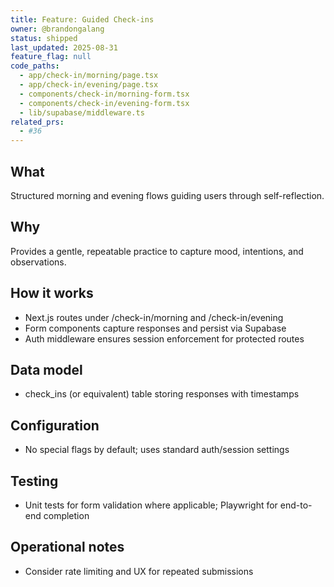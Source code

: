 ```yaml
---
title: Feature: Guided Check-ins
owner: @brandongalang
status: shipped
last_updated: 2025-08-31
feature_flag: null
code_paths:
  - app/check-in/morning/page.tsx
  - app/check-in/evening/page.tsx
  - components/check-in/morning-form.tsx
  - components/check-in/evening-form.tsx
  - lib/supabase/middleware.ts
related_prs:
  - #36
---
```


## What
Structured morning and evening flows guiding users through self-reflection.

## Why
Provides a gentle, repeatable practice to capture mood, intentions, and observations.

## How it works
- Next.js routes under /check-in/morning and /check-in/evening
- Form components capture responses and persist via Supabase
- Auth middleware ensures session enforcement for protected routes

## Data model
- check_ins (or equivalent) table storing responses with timestamps

## Configuration
- No special flags by default; uses standard auth/session settings

## Testing
- Unit tests for form validation where applicable; Playwright for end-to-end completion

## Operational notes
- Consider rate limiting and UX for repeated submissions
